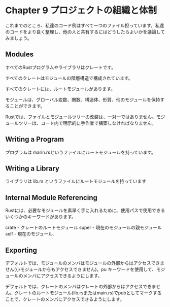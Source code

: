 # Chapter 9 プロジェクトの組織と体制

これまでのところ、私達のコード例はすべて一つのファイル担っています。私達のコードをより良く整理し、他の人と共有するにはどうしたらよいかを議論してみましょう。

## Modules
すべてのRustプログラムやライブラリはクレートです。

すべてのクレートはモジュールの階層構造で構成されています。

すべてのクレートには、ルートモジュールがあります。

モジュールは、グローバル変数、関数、構造体、形質、他のモジュールを保持することができます。

Rustでは、ファイルとモジュールツリーの改装は、一対一ではありません。モジュールツリーは、コード内で明示的に手作業で構築しなければなりません。

## Writing a Program

プログラムは marin.rsというファイルにルートモジュールを持っています。

## Writing a Library

ライブラリは lib.rs というファイルにルートモジュールを持っています

## Internal Module Referencing 

Rustには、必要なモジュールを素早く手に入れるために、使用パスで使用できるいくつかのキーワードがあります。

crate - クレートのルートモジュール
super - 現在のモジュールの親モジュール
self - 現在のモジュール．

## Exporting 

デフォルトでは、モジュールのメンバはモジュールの外部からはアクセスできません(小モジュールからもアクセスできません)。pu キーワードを使用して、モジュールのメンバにアクセスできるようにします。

デフォルトでは、クレートのメンバはクレートの外部からはアクセスできません。クレートのルートモジュール(lib.rsまたはmain.rs)でpubとしてマークすることで、クレートのメンバにアクセスできるようにします。
